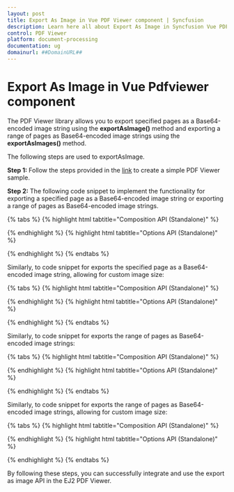 ```yaml
---
layout: post
title: Export As Image in Vue PDF Viewer component | Syncfusion
description: Learn here all about Export As Image in Syncfusion Vue PDF Viewer component of Syncfusion Essential JS 2 and more.
control: PDF Viewer
platform: document-processing
documentation: ug
domainurl: ##DomainURL##
---
```


# Export As Image in Vue Pdfviewer component

The PDF Viewer library allows you to export specified pages as a Base64-encoded image string using the **exportAsImage()** method and exporting a range of pages as Base64-encoded image strings using the **exportAsImages()** method.

The following steps are used to exportAsImage.

**Step 1:** Follow the steps provided in the [link](https://help.syncfusion.com/document-processing/pdf/pdf-viewer/vue/getting-started/) to create a simple PDF Viewer sample.

**Step 2:** The following code snippet to implement the functionality for exporting a specified page as a Base64-encoded image string or exporting a range of pages as Base64-encoded image strings.

{% tabs %}
{% highlight html tabtitle="Composition API (Standalone)" %}

<template>
  <div id="app">
    <button v-on:click="exportAsImage">ExportAsImage</button>
    <ejs-pdfviewer id="pdfViewer" ref="pdfviewer" :documentPath="documentPath" :resourceUrl="resourceUrl">
    </ejs-pdfviewer>
  </div>
</template>

<script setup>

import {
  PdfViewerComponent, Toolbar, Magnification, Navigation,
  LinkAnnotation, BookmarkView, Annotation, ThumbnailView,
  Print, TextSelection, TextSearch, FormFields, FormDesigner
} from '@syncfusion/ej2-vue-pdfviewer';
import { provide, ref } from 'vue';

let pdfviewer = ref(null);
let resourceUrl = "https://cdn.syncfusion.com/ej2/24.1.41/dist/ej2-pdfviewer-lib";
let documentPath = "https://cdn.syncfusion.com/content/pdf/pdf-succinctly.pdf";

provide('PdfViewer', [Toolbar, Magnification, Navigation, LinkAnnotation, BookmarkView, Annotation,
  ThumbnailView, Print, TextSelection, TextSearch, FormFields, FormDesigner])

let exportAsImage = function () {
  let imageDetail;
  let pageIndex: number = 1;
  const viewer = pdfviewer.value.ej2Instances;
  viewer.exportAsImage(pageIndex).then(function (value) {
      imageDetail = value;
      console.log(imageDetail);
  });
}

</script>

{% endhighlight %}
{% highlight html tabtitle="Options API (Standalone)" %}

<template>
  <div id="app">
    <button v-on:click="exportAsImage">ExportAsImage</button>
    <ejs-pdfviewer id="pdfViewer" ref="pdfviewer" :documentPath="documentPath" :resourceUrl="resourceUrl">
    </ejs-pdfviewer>
  </div>
</template>

<script>

import {
  PdfViewerComponent, Toolbar, Magnification, Navigation,
  LinkAnnotation, BookmarkView, Annotation, ThumbnailView,
  Print, TextSelection, TextSearch, FormFields, FormDesigner
} from '@syncfusion/ej2-vue-pdfviewer';

export default {
  name: "App",
  data() {
    return {
      resourceUrl: "https://cdn.syncfusion.com/ej2/24.1.41/dist/ej2-pdfviewer-lib",
      documentPath: "https://cdn.syncfusion.com/content/pdf/pdf-succinctly.pdf"
    };
  },
  provide: {
    PdfViewer: [Toolbar, Magnification, Navigation, LinkAnnotation, BookmarkView, Annotation,
      ThumbnailView, Print, TextSelection, TextSearch, FormFields, FormDesigner]
  },
  methods: {
    exportAsImage: function () {
        let imageDetail;
        let pageIndex: number = 1;
        const viewer = this.$refs.pdfviewer.ej2Instances;
        viewer.exportAsImage(pageIndex).then(function (value) {
          imageDetail = value;
          console.log(imageDetail);
        });
    }
  }
}
</script>

{% endhighlight %}
{% endtabs %}

Similarly, to code snippet for exports the specified page as a Base64-encoded image string, allowing for custom image size:

{% tabs %}
{% highlight html tabtitle="Composition API (Standalone)" %}

<template>
  <div id="app">
    <button v-on:click="exportAsImageWithSize">ExportAsImageWithSize</button>
    <ejs-pdfviewer id="pdfViewer" ref="pdfviewer" :documentPath="documentPath" :resourceUrl="resourceUrl">
    </ejs-pdfviewer>
  </div>
</template>

<script setup>

import {
  PdfViewerComponent, Toolbar, Magnification, Navigation,
  LinkAnnotation, BookmarkView, Annotation, ThumbnailView,
  Print, TextSelection, TextSearch, FormFields, FormDesigner
} from '@syncfusion/ej2-vue-pdfviewer';
import { provide, ref } from 'vue';

let pdfviewer = ref(null);
let resourceUrl = "https://cdn.syncfusion.com/ej2/24.1.41/dist/ej2-pdfviewer-lib";
let documentPath = "https://cdn.syncfusion.com/content/pdf/pdf-succinctly.pdf";

provide('PdfViewer', [Toolbar, Magnification, Navigation, LinkAnnotation, BookmarkView, Annotation,
  ThumbnailView, Print, TextSelection, TextSearch, FormFields, FormDesigner])

let exportAsImageWithSize = function () {
  let imageDetail;
  let pageIndex: number = 1;
  let size = {width:200, height: 500};
  let viewer = pdfviewer.value.ej2Instances;
  viewer.exportAsImage(pageIndex,size).then(function (value) {
    imageDetail = value;
    console.log(imageDetail);
  });
}

</script>

{% endhighlight %}
{% highlight html tabtitle="Options API (Standalone)" %}

<template>
  <div id="app">
    <button v-on:click="exportAsImageWithSize">exportAsImageWithSize</button>
    <ejs-pdfviewer id="pdfViewer" ref="pdfviewer" :documentPath="documentPath" :resourceUrl="resourceUrl">
    </ejs-pdfviewer>
  </div>
</template>

<script>

import {
  PdfViewerComponent, Toolbar, Magnification, Navigation,
  LinkAnnotation, BookmarkView, Annotation, ThumbnailView,
  Print, TextSelection, TextSearch, FormFields, FormDesigner
} from '@syncfusion/ej2-vue-pdfviewer';

export default {
  name: "App",
  data() {
    return {
      resourceUrl: "https://cdn.syncfusion.com/ej2/24.1.41/dist/ej2-pdfviewer-lib",
      documentPath: "https://cdn.syncfusion.com/content/pdf/pdf-succinctly.pdf"
    };
  },
  provide: {
    PdfViewer: [Toolbar, Magnification, Navigation, LinkAnnotation, BookmarkView, Annotation,
      ThumbnailView, Print, TextSelection, TextSearch, FormFields, FormDesigner]
  },
  methods: {
    exportAsImageWithSize: function () {
        let imageDetail;
        let pageIndex: number = 1;
        let size = {width:200, height: 500};
        let viewer = this.$refs.pdfviewer.ej2Instances;
        viewer.exportAsImage(pageIndex,size).then(function (value) {
          imageDetail = value;
          console.log(imageDetail);
        });
    }
  }
}
</script>

{% endhighlight %}
{% endtabs %}

Similarly, to code snippet for exports the range of pages as Base64-encoded image strings:

{% tabs %}
{% highlight html tabtitle="Composition API (Standalone)" %}

<template>
  <div id="app">
    <button v-on:click="exportAsImages">exportAsImages</button>
    <ejs-pdfviewer id="pdfViewer" ref="pdfviewer" :documentPath="documentPath" :resourceUrl="resourceUrl">
    </ejs-pdfviewer>
  </div>
</template>

<script setup>

import {
  PdfViewerComponent, Toolbar, Magnification, Navigation,
  LinkAnnotation, BookmarkView, Annotation, ThumbnailView,
  Print, TextSelection, TextSearch, FormFields, FormDesigner
} from '@syncfusion/ej2-vue-pdfviewer';
import { provide, ref } from 'vue';

let pdfviewer = ref(null);
let resourceUrl = "https://cdn.syncfusion.com/ej2/24.1.41/dist/ej2-pdfviewer-lib";
let documentPath = "https://cdn.syncfusion.com/content/pdf/pdf-succinctly.pdf";

provide('PdfViewer', [Toolbar, Magnification, Navigation, LinkAnnotation, BookmarkView, Annotation,
  ThumbnailView, Print, TextSelection, TextSearch, FormFields, FormDesigner])

let exportAsImages = function () {
  let startPageIndex: number = 1;
  let endPageIndex: number = 5;
  let viewer = pdfviewer.value.ej2Instances;
  viewer.exportAsImages(startPageIndex, endPageIndex).then(function (value) {
      imageDetails = value;
      console.log(imageDetails);
  });
}

</script>

{% endhighlight %}
{% highlight html tabtitle="Options API (Standalone)" %}

<template>
  <div id="app">
    <button v-on:click="exportAsImages">exportAsImages</button>
    <ejs-pdfviewer id="pdfViewer" ref="pdfviewer" :documentPath="documentPath" :resourceUrl="resourceUrl">
    </ejs-pdfviewer>
  </div>
</template>

<script>

import {
  PdfViewerComponent, Toolbar, Magnification, Navigation,
  LinkAnnotation, BookmarkView, Annotation, ThumbnailView,
  Print, TextSelection, TextSearch, FormFields, FormDesigner
} from '@syncfusion/ej2-vue-pdfviewer';

export default {
    name: "App",
    data() {
      return {
        resourceUrl: "https://cdn.syncfusion.com/ej2/24.1.41/dist/ej2-pdfviewer-lib",
        documentPath: "https://cdn.syncfusion.com/content/pdf/pdf-succinctly.pdf"
      };
    },
    provide: {
      PdfViewer: [Toolbar, Magnification, Navigation, LinkAnnotation, BookmarkView, Annotation,
        ThumbnailView, Print, TextSelection, TextSearch, FormFields, FormDesigner]
    },
    methods: {
      exportAsImages: function () {
        let startPageIndex: number = 1;
        let endPageIndex: number = 5;
        let viewer = this.$refs.pdfviewer.ej2Instances;
        viewer.exportAsImages(startPageIndex, endPageIndex).then(function (value) {
            imageDetails = value;
            console.log(imageDetails);
        });
      }
  }
}
</script>

{% endhighlight %}
{% endtabs %}

Similarly, to code snippet for exports the range of pages as Base64-encoded image strings, allowing for custom image size:

{% tabs %}
{% highlight html tabtitle="Composition API (Standalone)" %}

<template>
  <div id="app">
    <button v-on:click="exportAsImageWithSize">exportAsImageWithSize</button>
    <ejs-pdfviewer id="pdfViewer" ref="pdfviewer" :documentPath="documentPath" :resourceUrl="resourceUrl">
    </ejs-pdfviewer>
  </div>
</template>

<script setup>

import {
  PdfViewerComponent, Toolbar, Magnification, Navigation,
  LinkAnnotation, BookmarkView, Annotation, ThumbnailView,
  Print, TextSelection, TextSearch, FormFields, FormDesigner
} from '@syncfusion/ej2-vue-pdfviewer';
import { provide, ref } from 'vue';

let pdfviewer = ref(null);
let resourceUrl = "https://cdn.syncfusion.com/ej2/24.1.41/dist/ej2-pdfviewer-lib";
let documentPath = "https://cdn.syncfusion.com/content/pdf/pdf-succinctly.pdf";

provide('PdfViewer', [Toolbar, Magnification, Navigation, LinkAnnotation, BookmarkView, Annotation,
  ThumbnailView, Print, TextSelection, TextSearch, FormFields, FormDesigner])

let exportAsImageWithSize = function () {
  let startPageIndex: number = 1;
  let endPageIndex: number = 5;
  let size: Size = new Size(200,500);
  let viewer = pdfviewer.value.ej2Instances;
  viewer.exportAsImages(startPageIndex, endPageIndex, size).then(function (value) {
      imageDetails = value;
      console.log(imageDetails);
  });
}

</script>

{% endhighlight %}
{% highlight html tabtitle="Options API (Standalone)" %}

<template>
  <div id="app">
    <button v-on:click="exportAsImageWithSize">exportAsImageWithSize</button>
    <ejs-pdfviewer id="pdfViewer" ref="pdfviewer" :documentPath="documentPath" :resourceUrl="resourceUrl">
    </ejs-pdfviewer>
  </div>
</template>

<script>

import {
  PdfViewerComponent, Toolbar, Magnification, Navigation,
  LinkAnnotation, BookmarkView, Annotation, ThumbnailView,
  Print, TextSelection, TextSearch, FormFields, FormDesigner
} from '@syncfusion/ej2-vue-pdfviewer';

export default {
  name: "App",
  data() {
    return {
      resourceUrl: "https://cdn.syncfusion.com/ej2/24.1.41/dist/ej2-pdfviewer-lib",
      documentPath: "https://cdn.syncfusion.com/content/pdf/pdf-succinctly.pdf"
    };
  },
  provide: {
    PdfViewer: [Toolbar, Magnification, Navigation, LinkAnnotation, BookmarkView, Annotation,
      ThumbnailView, Print, TextSelection, TextSearch, FormFields, FormDesigner]
  },
  methods: {
    exportAsImageWithSize: function () {
      let startPageIndex: number = 1;
      let endPageIndex: number = 5;
      let size: Size = new Size(200,500);
      let viewer = this.$refs.pdfviewer.ej2Instances;
      viewer.exportAsImages(startPageIndex, endPageIndex, size).then(function (value) {
          imageDetails = value;
          console.log(imageDetails);
      });
    }
  }
}
</script>

{% endhighlight %}
{% endtabs %}

By following these steps, you can successfully integrate and use the export as image API in the EJ2 PDF Viewer.